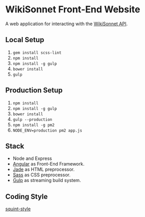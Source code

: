 # WikiSonnet Front-End Website

A web application for interacting with the [WikiSonnet API](https://github.com/starakaj/wikisonnet). 


## Local Setup

1. `gem install scss-lint`
2. `npm install`
3. `npm install -g gulp`
4. `bower install`
3. `gulp`

## Production Setup
1. `npm install`
2. `npm install -g gulp`
3. `bower install`
4. `gulp --production`
5. `npm install -g pm2`
6. `NODE_ENV=production pm2 app.js`




## Stack

- Node and Express
- [Angular](https://angularjs.org/) as Front-End Framework.
- [Jade](http://jade-lang.com/) as HTML preprocessor.
- [Sass](http://sass-lang.com/) as CSS preprocessor.
- [Gulp](http://gulpjs.com/) as streaming build system.



## Coding Style

[squint-style](https://github.com/RyanWarner/squint-style)
